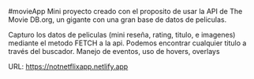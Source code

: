 #movieApp
Mini proyecto creado con el proposito de usar la API de The Movie DB.org, un gigante con una gran base de datos de peliculas.

Capturo los datos de peliculas (mini reseña, rating, titulo, e imagenes) mediante el metodo FETCH a la api. Podemos encontrar cualquier titulo a través del buscador. Manejo de eventos, uso de hovers, overlays

URL: https://notnetflixapp.netlify.app
